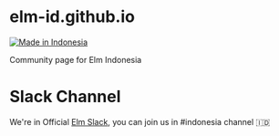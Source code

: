 # elm-id.github.io
[![Made in Indonesia](https://made-in-indonesia.github.io/made-in-indonesia.svg)](https://github.com/made-in-indonesia/made-in-indonesia)

Community page for Elm Indonesia

# Slack Channel

We're in Official [Elm Slack](https://elmlang.herokuapp.com/), you can join us in #indonesia channel 🇮🇩
